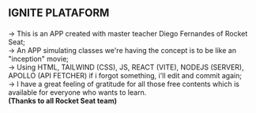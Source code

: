## <p> IGNITE PLATAFORM

 -> This is an APP created with master teacher Diego Fernandes of Rocket Seat; <br> 
 -> An APP simulating classes we're having the concept is to be like an "inception" movie; <br>
-> Using HTML, TAILWIND (CSS), JS, REACT (VITE), NODEJS (SERVER), APOLLO (API FETCHER) if i forgot something, i'll edit and commit again; <br>
-> I have a great feeling of gratitude for all those free contents which is available for everyone who wants to learn. <br>
<strong> (Thanks to all Rocket Seat team)
